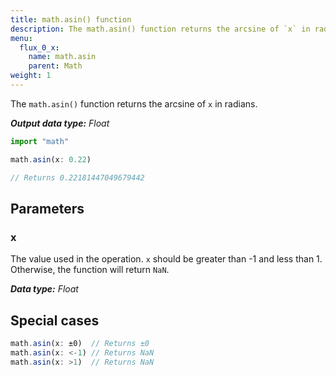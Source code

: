 ```yaml
---
title: math.asin() function
description: The math.asin() function returns the arcsine of `x` in radians.
menu:
  flux_0_x:
    name: math.asin
    parent: Math
weight: 1
---
```


The `math.asin()` function returns the arcsine of `x` in radians.

_**Output data type:** Float_

```js
import "math"

math.asin(x: 0.22)

// Returns 0.22181447049679442
```

## Parameters

### x
The value used in the operation.
`x` should be greater than -1 and less than 1.
Otherwise, the function will return `NaN`.

_**Data type:** Float_

## Special cases
```js
math.asin(x: ±0)  // Returns ±0
math.asin(x: <-1) // Returns NaN
math.asin(x: >1)  // Returns NaN
```
